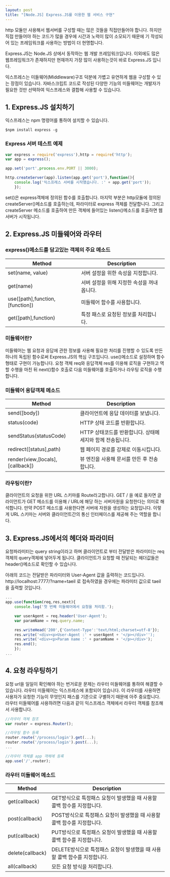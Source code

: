 ```yaml
---
layout: post
title: "[Node.JS] Express.JS를 이용한 웹 서비스 구현"
---
```


http 모듈만 사용해서 웹서버를 구성할 때는 많은 것들을 직접만들어야 합니다. 하지만 직접 만들어야 하는 코드가 많을 경우에 시간과 노력이 많이 소모되기 때문에 기 작성되어 있는 프레임워크를 사용하는 방법이 더 현명합니다.

Express.JS는 Node.JS 상에서 동작하는 웹 개발 프레임워크입니다. 이외에도 많은 웹프레임워크가 존재하지만 현재까지 가장 많이 사용하는것이 바로 Express.JS 입니다.

익스프레스는 미들웨어(Middleware)구조 덕분에 가볍고 유연하게 웹을 구성할 수 있는 장점이 있습니다. 자바스크립트 코드로 작성된 다양한 기능의 미들웨어는 개발자가 필요한 것만 선택하여 익스프레스와 결합해 사용할 수 있습니다.

## 1. Express.JS 설치하기

익스프레스는 npm 명령어를 통하여 설치할 수 있습니다.

```
$npm install express -g
```

### Express 서버 테스트 예제

```javascript
var express = require('express'),http = require('http');
var app = express();

app.set('port',process.env.PORT || 3000);

http.createServer(app).listen(app.get('port'),function(){
	console.log('익스프레스 서버를 시작했습니다. :' + app.get('port'));
	});
```

set()은 express객체에 정의된 함수를 호출합니다. 마지막 부분은 http모듈에 정의된 createServer()메소드를 호출하는데, 파라미터로 express 객체를 전달합니다. 그리고 createServer 메소드를 호출하여 만든 객체에 들어있는 listen()메소드를 호출하면 웹 서버가 시작됩니다.


## 2. Express.JS 미들웨어와 라우터

### express()메소드를 담고있는 객체의 주요 메소드

| Method | Description |
----------|--------------
| set(name, value) | 서버 설정을 위한 속성을 지정합니다. |
| get(name) | 서버 설정을 위해 지정한 속성을 꺼내 옵니다. |
| use([path],function,[function]) | 미들웨어 함수를 사용합니다. |
| get([path],function) | 특정 패스로 요청된 정보를 처리합니다. |

### 미들웨어란?

미들웨어는 웹 요청과 응답에 관한 정보를 사용해 필요한 처리를 진행할 수 있도록 만든 하나의 독립된 함수로써 Express.JS의 핵심 구조입니다. use()메소드로 설정하며 함수형태로 구현이 가능합니다. 요청 객체 req와 응답객체 res를 이용해 로직을 구현하고 역할 수행을 마친 뒤 next()함수 호출로 다음 미들웨어를 호출하거나 라우팅 로직을 수행합니다. 

### 미들웨어 응답객체 메소드

| Method | Description |
----------|--------------
| send([body]) | 클라이언트에 응답 데이터를 보냅니다. |
| status(code) | HTTP 상태 코드를 반환합니다. |
| sendStatus(statusCode) | HTTP 상태코드를 반환합니다. 상태메세지와 함께 전송됩니다. |
| redirect([status],path) | 웹 페이지 경로를 강제로 이동시킵니다. |
| render(view,[locals],[callback]) | 뷰 엔진을 사용해 문서를 만든 후 전송합니다. |

### 라우팅이란?

클라이언트의 요청을 위한 URL 스키마를 Route라고합니다. GET / 을 예로 들자면 글라이언트가 GET 메소드를 이용해 / URL에 해당 하는 서버자원을 요청한다는 의미로 해석합니다. 만약 POST 메소드를 사용한다면 서버에 자원을 생성하는 요청입니다. 이렇게 URL 스키마는 서버와 클라이언트간의 통신 인터페이스를 제공해 주는 역할을 합니다.

## 3. Express.JS에서의 헤더와 파라미터

요청파라미터는 query string이라고 하며 클라이언트로 부터 전달받은 파라미터는 req객체의 query객체에 넣어두게 됩니다. 클라이언트가 요청할 때 전달되는 헤더값들은 header()메소드로 확인할 수 있습니다.

아래의 코드는 전달받은 파라미터와 User-Agent 값을 출력하는 코드입니다.
http://localhost:7777/?name=taeil 로 접속하였을 경우에는 파라미터 값으로 taeil을 출력할 것입니다.
```javascript
...
app.use(function(req,res,next){
	console.log('첫 번째 미들웨어에서 요청을 처리함.');

	var userAgent = req.header('User-Agent');
	var paramName = req.query.name;

	res.writeHead('200',{'Content-Type':'text/html;charset=utf-8'});
	res.write('<div><p>User-Agent :' + userAgent + '</p></div>'');
	res.write('<div><p>Param name :' + paramName + '</p></div>');
	res.end();
	});
...
```

## 4. 요청 라우팅하기

요청 url을 일일이 확인해야 하는 번거로운 문제는 라우터 미들웨어를 통하여 해결할 수 있습니다. 라우터 미들웨어는 익스프레스에 포함되어 있습니다. 이 라우터를 사용하면 사용자가 요청한 기능이 무엇인지 패스를 기준으로 구별하기 때문에 아주 중요합니다. 라우터 미들웨어를 사용하려면 다음과 같이 익스프레스 객체에서 라우터 객체를 참조해서 사용합니다.

```javascript
//라우터 객체 참조
var router = express.Router();

//라우팅 함수 등록
router.route('/process/login').get(...);
router.route('/process/login').post(...);
...

//라우터 객체를 app 객체에 등록
app.use('/',router);
```

### 라우터 미들웨어 메소드

| Method | Description |
----------|--------------
| get(callback) | GET방식으로 특정패스 요청이 발생했을 때 사용할 콜백 함수를 지정합니다. |
| post(callback) | POST방식으로 특정패스 요청이 발생했을 때 사용할 콜백 함수를 지정합니다. |
| put(callback) | PUT방식으로 특정패스 요청이 발생했을 때 사용할 콜백 함수를 지정합니다. |
| delete(callback) | DELETE방식으로 특정패스 요청이 발생했을 때 사용할 콜백 함수를 지정합니다. |
| all(callback) | 모든 요청 방식을 처리합니다. |